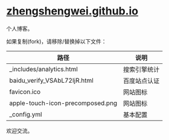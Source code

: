 [zhengshengwei.github.io](https://zhengshengwei.github.io/)
=================


个人博客。


如果复制(fork)，请移除/替换掉以下文件：

路径 | 说明
-----|-----
_includes/analytics.html      | 搜索引擎统计
baidu_verify_VSAbL72IjR.html  | 百度站点认证
favicon.ico  |  网站图标
apple-touch-icon-precomposed.png  |  网站图标
_config.yml  |  基本配置


欢迎交流。

